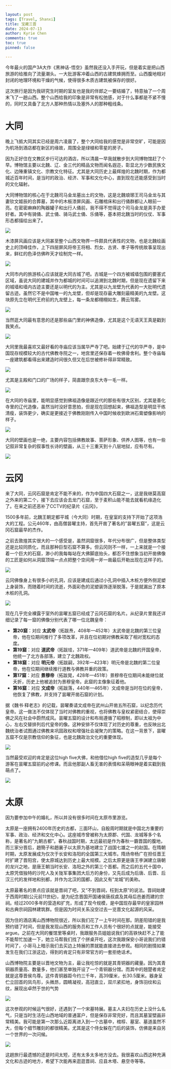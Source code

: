 ```yaml
---

layout: post
tags: [Travel, Shanxi]
title: 宝藏三晋
date: 2024-07-13
author: Kyrie Chen
comments: true
toc: true
pinned: false

---
```


今年最火的国产3A大作《黑神话-悟空》虽然我还没入手开玩，但是着实是把山西旅游的给推向了流量潮头。一大批游客冲着山西的古建筑蜂拥而至。山西腹地相对封闭的地理环境和干燥的气候，使得很多木质古建筑被保存的很好。

这次旅行是因为我研究生时期的室友也是我的伴郎之一要结婚了，特意抽了一个周末飞了一趟山西。整个山西给我的印象是非常有松弛感，对于什么事都是不紧不慢的，同时又具备了北方人那种热情以及塞外人的那种粗线条。

# 大同

晚上飞抵大同其实已经是周六凌晨了，整个大同给我的感觉是非常空旷，可能是因为机场到酒店都在新区的缘故，周围全是绿植和零星的房子。

因为正好住在文教区步行可达的酒店，所以清晨一早我就散步到大同博物馆赶了个早。博物馆主要以北魏、辽、金三代的精品文物而闻名遐迩，彰显北方少数民族文化、边陲重镇文化、宗教文化特征。尤其是大同历史上最辉煌的北魏时期，作为都城近百年时间，是当时的政治、经济、军事和文化中心，直到现在还能感受到当时的文化辐射。

大同博物馆的核心在于北魏司马金龙墓出土的文物，这是北魏琅琊王司马金龙与其妻钦文姬辰的合葬墓，其中的木板漆屏风画、石雕棺床和出行俑群都让人眼前一亮。在密密麻麻的陶器罐子和出行人俑前，我不得不觉得这个司马金龙是真手办爱好者。其中有骑俑、武士俑、骑马武士俑、乐俑等，基本把北魏当时的仪仗、军事形态都描绘出来了。

![](https://raw.githubusercontent.com/kakack/kakack.github.io/master/_images/sx-240713-1.jpg)

木漆屏风画应该是大同甚至整个山西文物界一件颇具代表性的文物，也是北魏绘画史上的顶峰佳作，上下四层屏风将帝王将相、烈女、古贤、孝子等传统故事呈现出来，鲜红的色泽仿佛昨天才绘制完一样。

![](https://raw.githubusercontent.com/kakack/kakack.github.io/master/_images/sx-240713-2.jpg)

大同市内的旅游核心应该就是大同古城了吧。古城是一个四方被城墙包围的要塞式区域，虽说大同的建城并作为都城的时间可以追溯到北魏时期，但是现在遗留下来的城墙和墙内古迹主要还是以明代的为主。尤其是以九龙壁为代表的一大批明代遗留古迹。虽然它不是中国唯一的九龙壁，但却是现存最大雕刻最精美的九龙壁。这块原先立在明代王府前的九龙壁上，每一条龙都栩栩如生，腾云驾雾。

![](https://raw.githubusercontent.com/kakack/kakack.github.io/master/_images/sx-240713-3.jpg)

当然逛大同最有意思的还是那些庙门里的神佛造像，尤其是这个无语天王真是戳到我笑点。

![](https://raw.githubusercontent.com/kakack/kakack.github.io/master/_images/sx-240713-4.jpg)

大同里我最喜欢又最好看的寺庙应该当属华严寺了吧。始建于辽代的华严寺，是中国现存规模较大的古代佛教寺院之一，地宫里还保存着一枚佛骨舍利。整个寺庙每一座建筑都看得出来建造时间很久但又在后世被修补得非常精致。

![](https://raw.githubusercontent.com/kakack/kakack.github.io/master/_images/sx-240713-5.jpg)

尤其是主殿和门口的广场的样子，简直跟奈良东大寺一毛一样。

![](https://raw.githubusercontent.com/kakack/kakack.github.io/master/_images/sx-240713-6.jpg)

在大同的寺庙里，能明显感觉到佛祖造像是跟近代的那些有很大区别，尤其是善化寺里的辽代造像，虽然当时没好意思拍，但是现在回想起来，佛祖造型是明显干练清瘦，装饰更少，确实是更接近于佛教刚刚传入中国时候收到欧洲石膏塑像影响的样子。

![](https://raw.githubusercontent.com/kakack/kakack.github.io/master/_images/sx-240713-7.jpg)

大同的壁画也是一绝，主要内容包括佛教故事、菩萨形象、供养人图等，也有一些记叙非常复杂的叙事性长诗的壁画，从三十三重天到十八层地狱，应有尽有。

![](https://raw.githubusercontent.com/kakack/kakack.github.io/master/_images/sx-240713-8.jpg)

# 云冈

来了大同，云冈石窟是肯定不能不来的，作为中国四大石窟之一，这是我继莫高窟之外来的第二个，接下去应该会去龙门石窟，至于麦积山能不能去就看机缘造化了。在来之前还恶补了CCTV的纪录片《云冈》，

1500多年前，北魏王朝定都平城（今大同）时期，在皇室的支持下开始了这项浩大的工程。公元460年，由高僧昙曜主持，首先开凿了著名的”昙曜五窟”，这是云冈石窟最早的杰作。

之前去敦煌其实很大的一个感受是，虽然洞窟很多，年代分布很广，但是整体类型还是比较同质化，而且那种巨型石窟不算多。但云冈则不一样，一上来就是一个接着一个巨大的石窟，渺小的我每每站在大佛脚底抬头，都忍不住想象当初开凿佛像的工匠是如何从洞窟顶端一点点把整个空间用一斧一凿最后开勒出现在这样子的。

![](https://raw.githubusercontent.com/kakack/kakack.github.io/master/_images/sx-240713-9.jpg)

云冈佛像身上有很多小的孔洞，应该是建成后通过小孔洞中插入木桩方便外侧泥塑上身装饰，而随着时间的流逝，外面彩色的泥塑装饰逐渐脱落，于是就漏出了原本木桩的孔洞。

![](https://raw.githubusercontent.com/kakack/kakack.github.io/master/_images/sx-240713-10.jpg)

现在几乎完全裸露于室外的昙曜五窟已经成了云冈石窟的名片。从纪录片里我还详细记录了每一窟的佛像分别代表了哪一位北魏皇帝：

- **第20窟**：对应 **太武帝**（拓跋焘，408年—452年）太武帝是北魏的第三位皇帝，他在位期间推行了多项改革，并且在位初期对佛教采取了相对宽松的态度。
- **第19窟**：对应 **道武帝**（拓跋珪，371年—409年）道武帝是北魏的开国皇帝，他统一了北方各部落，建立了北魏政权。
- **第18窟**：对应 **明元帝**（拓跋嗣，392年—423年）明元帝是北魏的第二位皇帝，他在位期间继续推行道教与佛教并重的政策。
- **第17窟**：对应 **景穆帝**（拓跋晃，428年—451年）景穆帝在位期间未能继位就夭折，历史上他被追封为景穆皇帝。此窟的主像象征着他。
- **第16窟**：对应 **文成帝**（拓跋落，440年—465年）文成帝是当时在位的皇帝，他恢复了佛教，并支持了昙曜开凿石窟的计划。

据《魏书·释老志》的记载，昙曜奏请文成帝在武州山开凿五所石窟，以纪念历代皇帝。这一做法不仅体现了当时对佛教的重视，也将佛教与皇权紧密结合，使得崇佛之风在社会中蔚然成风。昙曜五窟的设计和布局遵循了昭穆制，即以太祖为中心，左右交替排列后代皇帝的像。这种安排不仅体现了对历史的尊重，也反映出北魏统治者试图通过佛教来巩固政权和增强社会凝聚力的策略。在这一背景下，昙曜五窟不仅是宗教信仰的象征，也是北魏政治文化的重要体现。

![](https://raw.githubusercontent.com/kakack/kakack.github.io/master/_images/sx-240713-11.jpg)

当然最受欢迎的肯定是这位high five大佛，和他借位high five的造型几乎是每个游客在昙曜五窟前的必修课。而且他那副人畜无害的表情和呆萌眼神是着实戳到我萌点了。

![](https://raw.githubusercontent.com/kakack/kakack.github.io/master/_images/sx-240713-12.jpg)

# 太原

因为要参加中午的婚礼，所以并没有很多时间在太原市里游览。

太原是一座拥有2400年历史的古都，三面环山，自殷周时期就是中国北方重要的军事、政治、经济和文化中心。这座城市曾被称为太原郡、代国、龙城等多个名称，是著名的”九朝古都”。春秋战国时期，太远最初是作为春秋一霸晋国的腹地，而三家分晋后，趙簡子和趙襄子以太原为基地建立了战国七雄之一的赵国。在隋朝时期，太原发展成为仅次于长安和洛阳的全国第三大城市。隋炀帝杨广在担任晋王时扩建了晋阳宫，使太原城达到历史上最大规模。之后太原更是唐王李渊建立唐朝的龙兴之地，是唐王朝当时长安、洛阳之外的第三个首都。而之后的五代十国中，太原凭借独特的沙陀人及关陇军事集团大后方的身份，又先后成为后唐、后晋、后汉三代的发祥地和别都，并作为北汉的国都，因此又有”龙城”的美称。

太原最著名的景点应该就是晋祠了吧，又“不到晋祠，枉到太原”的说法。晋祠始建于西周时期(公元前11世纪)，是为纪念晋国开国诸侯唐叔虞及其母后邑姜而建的宗祠。经过2000多年的营造和扩充，形成了现今规模，是中国现存最早的皇家园林和古典宗祠园林建筑群。但是因为时间关系没空过去一览晋文化起源的风采。

因为住的酒店离山西博物院很近，所以我们花了一上午时间在那。阴差阳错的是我预约错了时间，但是我发现山西的服务员和工作人员有个很好的点就是，能接受argue。之前在大同的餐馆里等桌时，我跟服务员姐姐说我们的高铁快赶不上了能不能帮忙加速一下，她立马帮我们找了个拼桌开吃，这次我跟保安小哥说我们约错时间了，小哥马上暗示我们去买边上特展的票就能直接进去参观。相同的剧情如果发生在我们江浙这边，得到的肯定只有非常官方的一套拒绝话术。

山西博物院主要是以晋地文物为主，最让我吃惊的就是其青铜器的藏量。因为其青铜器质量高、数量多，他们甚至单独开设了一个青铜器分馆。而其中的翘楚者肯定就是这尊晋侯鸟尊。这件青铜器距今约三千年，高39厘米，长30.5厘米。器身呈伫立回首的凤鸟形，头微昂，圆睛凝视，高冠直立，双爪紧扣地，身饰羽纹和云纹，展现出卓然于世的气势

![](https://raw.githubusercontent.com/kakack/kakack.github.io/master/_images/sx-240713-13.jpg)

这次参观的时候运气很好，还遇到了一个宋墓特展。墓主人夫妇在历史上没什么名气，只是当时生活在山西地域的普通富户，但是保存非常完好，而且其墓室壁画非常精美。我可能是第一次那么近距离进入到一个古墓中，棺椁、墓室、墓道虽然不大，但每个细节雕刻的都很精美。尤其是这个侍女躲在门后的装饰，仿佛是来自另一个世界的一次问候。

![](https://raw.githubusercontent.com/kakack/kakack.github.io/master/_images/sx-240713-14.jpg)

这趟旅行最遗憾的还是时间太短，还有太多太多地方没去。我很喜欢山西这种充满文化和古迹的地方，希望下次能再来逛逛晋祠、应县木塔、悬空寺等等。